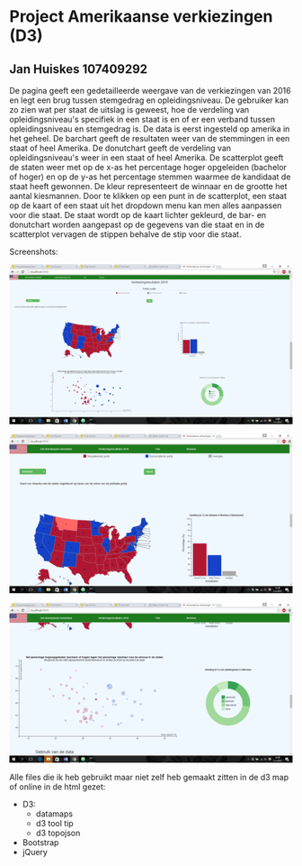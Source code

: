 # Project Amerikaanse verkiezingen (D3)

## Jan Huiskes 107409292

De pagina geeft een gedetailleerde weergave van de verkiezingen van 2016 en legt een brug tussen stemgedrag en opleidingsniveau. De gebruiker kan zo zien wat per staat de uitslag is geweest, hoe de verdeling van opleidingsniveau's specifiek in een staat is en of er een verband tussen opleidingsniveau en stemgedrag is. De data is eerst ingesteld op amerika in het geheel. De barchart geeft de resultaten weer van de stemmingen in een staat of heel Amerika. De donutchart geeft de verdeling van opleidingsniveau's weer in een staat of heel Amerika. De scatterplot geeft de staten weer met op de x-as het percentage hoger opgeleiden (bachelor of hoger) en op de y-as het percentage stemmen waarmee de kandidaat de staat heeft gewonnen. De kleur representeert de winnaar en de grootte het aantal kiesmannen. Door te klikken op een punt in de scatterplot, een staat op de kaart of een staat uit het dropdown menu kan men alles aanpassen voor die staat. De staat wordt op de kaart lichter gekleurd, de bar- en donutchart worden aangepast op de gegevens van die staat en in de scatterplot vervagen de stippen behalve de stip voor die staat.

Screenshots:

![](doc/scrn1.png)

![](doc/scrn2.png)

![](doc/scrn3.png)

Alle files die ik heb gebruikt maar niet zelf heb gemaakt zitten in de d3 map of online in de html gezet:
* D3:
  * datamaps
  * d3 tool tip
  * d3 topojson
* Bootstrap
* jQuery
